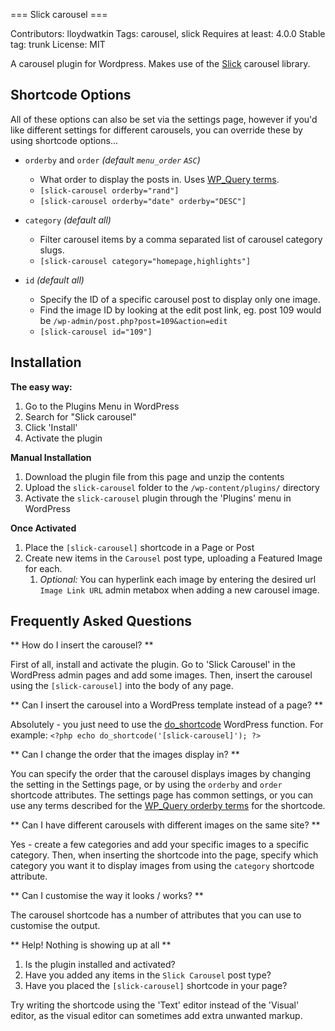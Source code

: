 === Slick carousel ===

Contributors: lloydwatkin
Tags: carousel, slick
Requires at least: 4.0.0
Stable tag: trunk
License: MIT

A carousel plugin for Wordpress. Makes use of the [Slick](https://kenwheeler.github.io/slick/) carousel library.

Shortcode Options
-----------------

All of these options can also be set via the settings page, however if you'd like different settings for different carousels, you can override these by using shortcode options...

* `orderby` and `order` _(default `menu_order` `ASC`)_
	* What order to display the posts in. Uses [WP_Query terms](http://codex.wordpress.org/Class_Reference/WP_Query#Order_.26_Orderby_Parameters).
	* `[slick-carousel orderby="rand"]`
	* `[slick-carousel orderby="date" orderby="DESC"]`


* `category` _(default all)_
	* Filter carousel items by a comma separated list of carousel category slugs.
	* `[slick-carousel category="homepage,highlights"]`


* `id` _(default all)_
	* Specify the ID of a specific carousel post to display only one image.
	* Find the image ID by looking at the edit post link, eg. post 109 would be `/wp-admin/post.php?post=109&action=edit`
	* `[slick-carousel id="109"]`

Installation
------------

**The easy way:**

1. Go to the Plugins Menu in WordPress
1. Search for "Slick carousel"
1. Click 'Install'
1. Activate the plugin

**Manual Installation**

1. Download the plugin file from this page and unzip the contents
1. Upload the `slick-carousel` folder to the `/wp-content/plugins/` directory
1. Activate the `slick-carousel` plugin through the 'Plugins' menu in WordPress

**Once Activated**

1. Place the `[slick-carousel]` shortcode in a Page or Post
1. Create new items in the `Carousel` post type, uploading a Featured Image for each.
	1. *Optional:* You can hyperlink each image by entering the desired url `Image Link URL` admin metabox when adding a new carousel image.

	
Frequently Asked Questions
--------------------------

** How do I insert the carousel? **

First of all, install and activate the plugin. Go to 'Slick Carousel' in the WordPress admin pages and add some images. Then, insert the carousel using the `[slick-carousel]` into the body of any page.

** Can I insert the carousel into a WordPress template instead of a page? **

Absolutely - you just need to use the [do_shortcode](http://codex.wordpress.org/Function_Reference/do_shortcode) WordPress function. For example:
`<?php echo do_shortcode('[slick-carousel]'); ?>`

** Can I change the order that the images display in? **

You can specify the order that the carousel displays images by changing the setting in the Settings page, or by using the `orderby` and `order` shortcode attributes. The settings page has common settings, or you can use any terms described for the [WP_Query orderby terms](http://codex.wordpress.org/Class_Reference/WP_Query#Order_.26_Orderby_Parameters) for the shortcode.

** Can I have different carousels with different images on the same site? **

Yes - create a few categories and add your specific images to a specific category. Then, when inserting the shortcode into the page, specify which category you want it to display images from using the `category` shortcode attribute.

** Can I customise the way it looks / works? **

The carousel shortcode has a number of attributes that you can use to customise the output.

** Help! Nothing is showing up at all **

1. Is the plugin installed and activated?
1. Have you added any items in the `Slick Carousel` post type?
1. Have you placed the `[slick-carousel]` shortcode in your page?

Try writing the shortcode using the 'Text' editor instead of the 'Visual' editor, as the visual editor can sometimes add extra unwanted markup.
